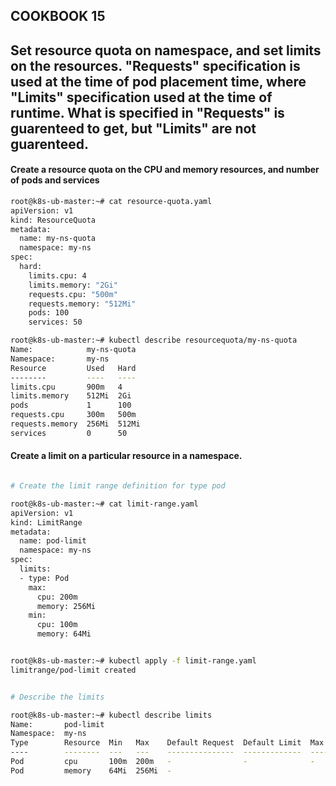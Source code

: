 ## COOKBOOK 15

## Set resource quota on namespace, and set limits on the resources. "Requests" specification is used at the time of pod placement time, where "Limits" specification used at the time of runtime. What is specified in "Requests" is guarenteed to get, but "Limits" are not guarenteed.

#### Create a resource quota on the CPU and memory resources, and number of pods and services

```bash
root@k8s-ub-master:~# cat resource-quota.yaml
apiVersion: v1
kind: ResourceQuota
metadata:
  name: my-ns-quota
  namespace: my-ns
spec:
  hard:
    limits.cpu: 4
    limits.memory: "2Gi"
    requests.cpu: "500m"
    requests.memory: "512Mi"
    pods: 100
    services: 50

root@k8s-ub-master:~# kubectl describe resourcequota/my-ns-quota
Name:            my-ns-quota
Namespace:       my-ns
Resource         Used   Hard
--------         ----   ----
limits.cpu       900m   4
limits.memory    512Mi  2Gi
pods             1      100
requests.cpu     300m   500m
requests.memory  256Mi  512Mi
services         0      50

```


#### Create a limit on a particular resource in a namespace.

```bash

# Create the limit range definition for type pod

root@k8s-ub-master:~# cat limit-range.yaml
apiVersion: v1
kind: LimitRange
metadata:
  name: pod-limit
  namespace: my-ns
spec:
  limits:
  - type: Pod
    max:
      cpu: 200m
      memory: 256Mi
    min:
      cpu: 100m
      memory: 64Mi


root@k8s-ub-master:~# kubectl apply -f limit-range.yaml
limitrange/pod-limit created


# Describe the limits

root@k8s-ub-master:~# kubectl describe limits
Name:       pod-limit
Namespace:  my-ns
Type        Resource  Min   Max    Default Request  Default Limit  Max Limit/Request Ratio
----        --------  ---   ---    ---------------  -------------  -----------------------
Pod         cpu       100m  200m   -                -              -
Pod         memory    64Mi  256Mi  - 

```


